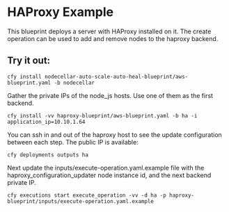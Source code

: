 # HAProxy Example

This blueprint deploys a server with HAProxy installed on it. The create operation can be used to add and remove nodes to the haproxy backend.

## Try it out:

```shell
cfy install nodecellar-auto-scale-auto-heal-blueprint/aws-blueprint.yaml -b nodecellar
```

Gather the private IPs of the node_js hosts. Use one of them as the first backend.

```
cfy install -vv haproxy-blueprint/aws-blueprint.yaml -b ha -i application_ip=10.10.1.64
```

You can ssh in and out of the haproxy host to see the update configuration between each step. The public IP is available:

```
cfy deployments outputs ha
```

Next update the inputs/execute-operation.yaml.example file with the haproxy_configuration_updater node instance id, and the next backend private IP.

```
cfy executions start execute_operation -vv -d ha -p haproxy-blueprint/inputs/execute-operation.yaml.example
```
